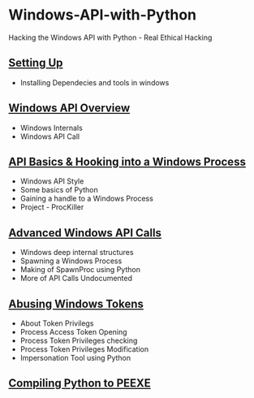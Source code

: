 # Windows-API-with-Python
Hacking the Windows API with Python - Real Ethical Hacking
## [Setting Up](https://github.com/Nagarkotideepak/Windows-API-with-Python/tree/main/Setting%2v)
* Installing Dependecies and tools in windows
## [Windows API Overview](https://github.com/Nagarkotideepak/Windows-API-with-Python/tree/main/01Windows%20API%20Overview)
* Windows Internals
* Windows API Call
## [API Basics & Hooking into a Windows Process](https://github.com/Nagarkotideepak/Windows-API-with-Python/tree/main/02APIBasics%26HookingintoAWindowsProcess)
* Windows API Style
* Some basics of Python
* Gaining a handle to a Windows Process
* Project - ProcKiller
## [Advanced Windows API Calls](https://github.com/Nagarkotideepak/Windows-API-with-Python/tree/main/03AdvancedWindowsAPICalls)
* Windows deep internal structures
* Spawning a Windows Process
* Making of SpawnProc using Python
* More of API Calls Undocumented 
## [Abusing Windows Tokens](https://github.com/Nagarkotideepak/Windows-API-with-Python/tree/main/04AbusingWindowsTokens)
* About Token Privilegs
* Process Access Token Opening
* Process Token Privileges checking
* Process Token Privileges Modification
* Impersonation Tool using Python
## [Compiling Python to PEEXE](https://github.com/Nagarkotideepak/Windows-API-with-Python/tree/main/05CompilingPythonToPEEXE)
